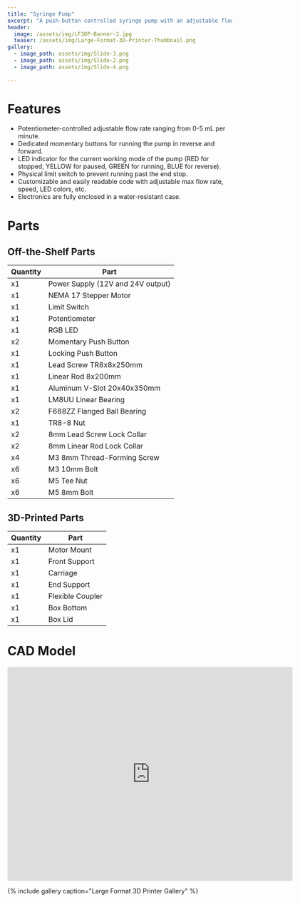 ```yaml
---
title: "Syringe Pump"
excerpt: "A push-button controlled syringe pump with an adjustable flow rate."
header:
  image: /assets/img/LF3DP-Banner-2.jpg
  teaser: /assets/img/Large-Format-3D-Printer-Thumbnail.png
gallery:
  - image_path: assets/img/Slide-3.png
  - image_path: assets/img/Slide-2.png
  - image_path: assets/img/Slide-4.png
   
---
```


# Features

* Potentiometer-controlled adjustable flow rate ranging from 0-5 mL per minute.
* Dedicated momentary buttons for running the pump in reverse and forward.
* LED indicator for the current working mode of the pump (RED for stopped, YELLOW for paused, GREEN for running, BLUE for reverse).
* Physical limit switch to prevent running past the end stop.
* Customizable and easily readable code with adjustable max flow rate, speed, LED colors, etc.
* Electronics are fully enclosed in a water-resistant case.

# Parts

## Off-the-Shelf Parts

| Quantity | Part                              |
|----------|-----------------------------------|
| x1       | Power Supply (12V and 24V output) |
| x1       | NEMA 17 Stepper Motor             |
| x1       | Limit Switch                      |
| x1       | Potentiometer                     |
| x1       | RGB LED                           |
| x2       | Momentary Push Button             |
| x1       | Locking Push Button               |
| x1       | Lead Screw TR8x8x250mm            |
| x1       | Linear Rod 8x200mm                |
| x1       | Aluminum V-Slot 20x40x350mm       |
| x1       | LM8UU Linear Bearing              |
| x2       | F688ZZ Flanged Ball Bearing       |
| x1       | TR8-8 Nut                         |
| x2       | 8mm Lead Screw Lock Collar        |
| x2       | 8mm Linear Rod Lock Collar        |
| x4       | M3 8mm Thread-Forming Screw       |
| x6       | M3 10mm Bolt                      |
| x6       | M5 Tee Nut                        |
| x6       | M5 8mm Bolt                       |

## 3D-Printed Parts

| Quantity | Part             |
|----------|------------------|
| x1       | Motor Mount      |
| x1       | Front Support    |
| x1       | Carriage         |
| x1       | End Support      |
| x1       | Flexible Coupler |
| x1       | Box Bottom       |
| x1       | Box Lid          |


# CAD Model
<iframe src="https://vanderbilt643.autodesk360.com/shares/public/SH512d4QTec90decfa6e6972764160d20dbe?mode=embed" width="640" height="480" allowfullscreen="true" webkitallowfullscreen="true" mozallowfullscreen="true"  frameborder="0"></iframe>

{% include gallery caption="Large Format 3D Printer Gallery" %}
